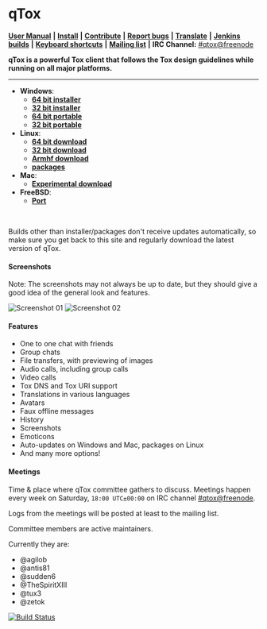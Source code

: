 qTox
======

 [**User Manual**](/doc/user_manual_en.md) **|**
 [**Install**](/INSTALL.md) **|**
 [**Contribute**](https://github.com/tux3/qTox/wiki#contributing) **|**
 [**Report bugs**](https://github.com/tux3/qTox/wiki/Writing-Useful-Bug-Reports) **|**
 [**Translate**](https://github.com/tux3/qTox/wiki/Translating) **|**
 [**Jenkins builds**](https://build.tox.chat/) **|**
 [**Keyboard shortcuts**](https://github.com/tux3/qTox/wiki/Keyboard-shortcuts) **|**
 [**Mailing list**](https://lists.tox.chat) **|**
 **IRC Channel:** [#qtox@freenode]

**qTox is a powerful Tox client that follows the Tox design guidelines while
running on all major platforms.**

----

* **Windows**:
  - [**64 bit installer**](https://build.tox.chat/view/qtox/job/qTox_pkg_windows_x86-64_stable_release/lastSuccessfulBuild/artifact/setup-qtox.exe)
  - [**32 bit installer**](https://build.tox.chat/view/qtox/job/qTox_pkg_windows_x86_stable_release/lastSuccessfulBuild/artifact/setup-qtox.exe)
  - [**64 bit portable**](https://build.tox.chat/job/qTox_build_windows_x86-64_release/lastSuccessfulBuild/artifact/qTox_build_windows_x86-64_release.zip)
  - [**32 bit portable**](https://build.tox.chat/job/qTox_build_windows_x86_release/lastSuccessfulBuild/artifact/qTox_build_windows_x86_release.zip)
* **Linux**:
  - [**64 bit download**](https://build.tox.chat/view/Clients/job/qTox_build_linux_x86-64_release/lastSuccessfulBuild/artifact/qTox_build_linux_x86-64_release.tar.xz)
  - [**32 bit download**](https://build.tox.chat/view/Clients/job/qTox_build_linux_x86_release/lastSuccessfulBuild/artifact/qTox_build_linux_x86_release.tar.xz)
  - [**Armhf download**](https://build.tox.chat/job/qTox-qt5.4.2_build_linux_armhf_release/lastSuccessfulBuild/artifact/qTox-qt5.4.2_build_linux_armhf_release.tar.xz)
  - [**packages**](/INSTALL.md#simple-install)
* **Mac**:
  - [**Experimental download**](https://github.com/RowenStipe/qTox-OSX/releases)
* **FreeBSD**:
  - [**Port**](/INSTALL.md#freebsd-easy)
<br/>

Builds other than installer/packages don't receive updates automatically, so
make sure you get back to this site and regularly download the latest version of
qTox.


#### Screenshots
Note: The screenshots may not always be up to date, but they should give a good
idea of the general look and features.


![Screenshot 01](https://i.imgur.com/olb89CN.png)
![Screenshot 02](https://i.imgur.com/tmX8z9s.png)


#### Features

- One to one chat with friends
- Group chats
- File transfers, with previewing of images
- Audio calls, including group calls
- Video calls
- Tox DNS and Tox URI support
- Translations in various languages
- Avatars
- Faux offline messages
- History
- Screenshots
- Emoticons
- Auto-updates on Windows and Mac, packages on Linux
- And many more options!


#### Meetings

Time & place where qTox committee gathers to discuss. Meetings happen every
week on Saturday, `18:00 UTC±00:00` on IRC channel [#qtox@freenode].

Logs from the meetings will be posted at least to the mailing list.

Committee members are active maintainers.

Currently they are:

* @agilob
* @antis81
* @sudden6
* @TheSpiritXIII
* @tux3
* @zetok

[![Build Status](https://travis-ci.org/tux3/qTox.svg)](https://travis-ci.org/tux3/qTox)


[#qtox@freenode]: https://webchat.freenode.net/?channels=qtox
